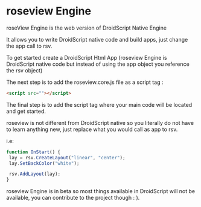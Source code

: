 # roseview Engine

roseView Engine is the web version of DroidScript Native Engine

It allows you to write DroidScript native code and build apps, just change the app call to rsv.

To get started create a DroidScript Html App (roseview Engine is DroidScript native code but instead of using the app object you reference the rsv object)

The next step is to add the roseview.core.js file as a script tag :

```html
<script src=""></script>
```

The final step is to add the script tag where your main code will be located and get started.

roseview is not different from DroidScript native so you literally do not have to learn anything new, just replace what you would call as app to rsv.

i.e:

```javascript
function OnStart() {
 lay = rsv.CreateLayout("linear", "center");
 lay.SetBackColor("white");

 rsv.AddLayout(lay);
}
```

roseview Engine is in beta so most things available in DroidScript will not be available, you can contribute to the project though : ).
